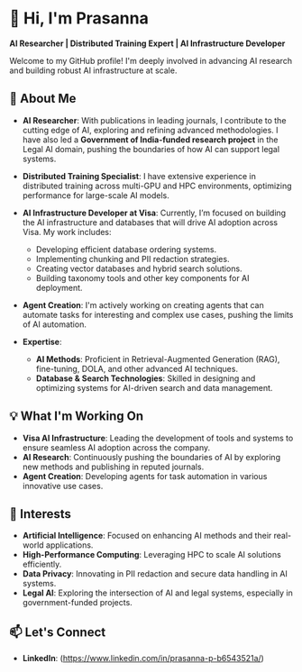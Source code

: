 # 👋 Hi, I'm Prasanna

**AI Researcher | Distributed Training Expert | AI Infrastructure Developer**

Welcome to my GitHub profile! I'm deeply involved in advancing AI research and building robust AI infrastructure at scale.

## 🚀 About Me

- **AI Researcher**: With publications in leading journals, I contribute to the cutting edge of AI, exploring and refining advanced methodologies. I have also led a **Government of India-funded research project** in the Legal AI domain, pushing the boundaries of how AI can support legal systems.

- **Distributed Training Specialist**: I have extensive experience in distributed training across multi-GPU and HPC environments, optimizing performance for large-scale AI models.

- **AI Infrastructure Developer at Visa**: Currently, I’m focused on building the AI infrastructure and databases that will drive AI adoption across Visa. My work includes:
  - Developing efficient database ordering systems.
  - Implementing chunking and PII redaction strategies.
  - Creating vector databases and hybrid search solutions.
  - Building taxonomy tools and other key components for AI deployment.

- **Agent Creation**: I'm actively working on creating agents that can automate tasks for interesting and complex use cases, pushing the limits of AI automation.

- **Expertise**:
  - **AI Methods**: Proficient in Retrieval-Augmented Generation (RAG), fine-tuning, DOLA, and other advanced AI techniques.
  - **Database & Search Technologies**: Skilled in designing and optimizing systems for AI-driven search and data management.

## 💡 What I'm Working On

- **Visa AI Infrastructure**: Leading the development of tools and systems to ensure seamless AI adoption across the company.
- **AI Research**: Continuously pushing the boundaries of AI by exploring new methods and publishing in reputed journals.
- **Agent Creation**: Developing agents for task automation in various innovative use cases.

## 🌱 Interests

- **Artificial Intelligence**: Focused on enhancing AI methods and their real-world applications.
- **High-Performance Computing**: Leveraging HPC to scale AI solutions efficiently.
- **Data Privacy**: Innovating in PII redaction and secure data handling in AI systems.
- **Legal AI**: Exploring the intersection of AI and legal systems, especially in government-funded projects.

## 📫 Let's Connect

- **LinkedIn**: (https://www.linkedin.com/in/prasanna-p-b6543521a/)

